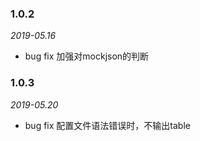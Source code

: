 ### 1.0.2
*2019-05.16*
- bug fix 加强对mockjson的判断
### 1.0.3
*2019-05.20*
- bug fix 配置文件语法错误时，不输出table
